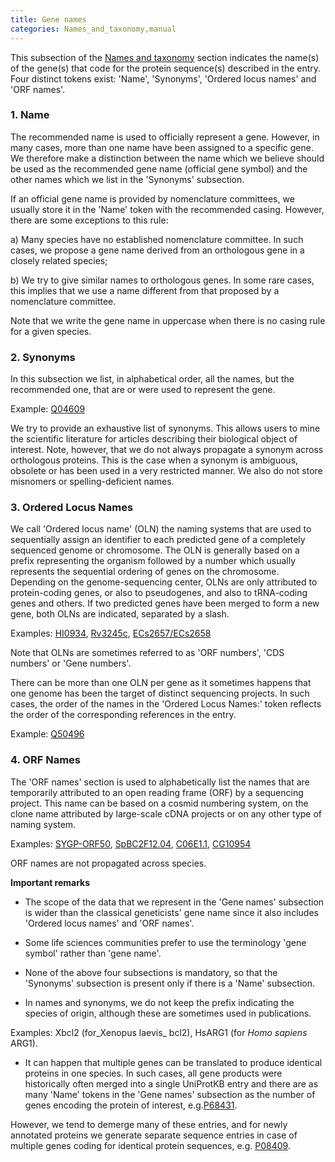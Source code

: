 ```yaml
---
title: Gene names
categories: Names_and_taxonomy,manual
---
```


This subsection of the [Names and taxonomy](http://www.uniprot.org/help/names%5Fand%5Ftaxonomy%5Fsection) section indicates the name(s) of the gene(s) that code for the protein sequence(s) described in the entry. Four distinct tokens exist: 'Name', 'Synonyms', 'Ordered locus names' and 'ORF names'.

### 1\. Name

The recommended name is used to officially represent a gene. However, in many cases, more than one name have been assigned to a specific gene. We therefore make a distinction between the name which we believe should be used as the recommended gene name (official gene symbol) and the other names which we list in the 'Synonyms' subsection.

If an official gene name is provided by nomenclature committees, we usually store it in the 'Name' token with the recommended casing. However, there are some exceptions to this rule:

a) Many species have no established nomenclature committee. In such cases, we propose a gene name derived from an orthologous gene in a closely related species;

b) We try to give similar names to orthologous genes. In some rare cases, this implies that we use a name different from that proposed by a nomenclature committee.

Note that we write the gene name in uppercase when there is no casing rule for a given species.

### 2\. Synonyms

In this subsection we list, in alphabetical order, all the names, but the recommended one, that are or were used to represent the gene.

Example: [Q04609](http://www.uniprot.org/uniprot/Q04609#names_and_taxonomy)

We try to provide an exhaustive list of synonyms. This allows users to mine the scientific literature for articles describing their biological object of interest. Note, however, that we do not always propagate a synonym across orthologous proteins. This is the case when a synonym is ambiguous, obsolete or has been used in a very restricted manner. We also do not store misnomers or spelling-deficient names.

### 3\. Ordered Locus Names

We call 'Ordered locus name' (OLN) the naming systems that are used to sequentially assign an identifier to each predicted gene of a completely sequenced genome or chromosome. The OLN is generally based on a prefix representing the organism followed by a number which usually represents the sequential ordering of genes on the chromosome. Depending on the genome-sequencing center, OLNs are only attributed to protein-coding genes, or also to pseudogenes, and also to tRNA-coding genes and others. If two predicted genes have been merged to form a new gene, both OLNs are indicated, separated by a slash.

Examples: [HI0934](http://www.uniprot.org/uniprot/P44942#names%5Fand%5Ftaxonomy), [Rv3245c](http://www.uniprot.org/uniprot/Q50496#names%5Fand%5Ftaxonomy), [ECs2657/ECs2658](http://www.uniprot.org/uniprot/Q8XBC7#names%5Fand%5Ftaxonomy)

Note that OLNs are sometimes referred to as 'ORF numbers', 'CDS numbers' or 'Gene numbers'.

There can be more than one OLN per gene as it sometimes happens that one genome has been the target of distinct sequencing projects. In such cases, the order of the names in the 'Ordered Locus Names:' token reflects the order of the corresponding references in the entry.

Example: [Q50496](http://www.uniprot.org/uniprot/Q50496#names%5Fand%5Ftaxonomy)

### 4\. ORF Names

The 'ORF names' section is used to alphabetically list the names that are temporarily attributed to an open reading frame (ORF) by a sequencing project. This name can be based on a cosmid numbering system, on the clone name attributed by large-scale cDNA projects or on any other type of naming system.

Examples: [SYGP-ORF50](http://www.uniprot.org/uniprot/P32634#names_and_taxonomy), [SpBC2F12.04](http://www.uniprot.org/uniprot/O14339#names_and_taxonomy), [C06E1.1](http://www.uniprot.org/uniprot/P34296#names_and_taxonomy), [CG10954](http://www.uniprot.org/uniprot/Q9VIM5#names_and_taxonomy)

ORF names are not propagated across species.

**Important remarks**

- The scope of the data that we represent in the 'Gene names' subsection is wider than the classical geneticists' gene name since it also includes 'Ordered locus names' and 'ORF names'.

- Some life sciences communities prefer to use the terminology 'gene symbol' rather than 'gene name'.

- None of the above four subsections is mandatory, so that the 'Synonyms' subsection is present only if there is a 'Name' subsection.

- In names and synonyms, we do not keep the prefix indicating the species of origin, although these are sometimes used in publications.



Examples: Xbcl2 (for_Xenopus laevis_ bcl2), HsARG1 (for _Homo sapiens_ ARG1).

- It can happen that multiple genes can be translated to produce identical proteins in one species. In such cases, all gene products were historically often merged into a single UniProtKB entry and there are as many 'Name' tokens in the 'Gene names' subsection as the number of genes encoding the protein of interest, e.g.[P68431](http://www.uniprot.org/uniprot/P68431#names%5Fand%5Ftaxonomy).



However, we tend to demerge many of these entries, and for newly annotated proteins we generate separate sequence entries in case of multiple genes coding for identical protein sequences, e.g. [P08409](http://www.uniprot.org/uniprot/?query=replaces:P08409).